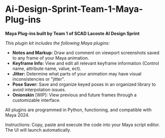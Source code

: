 # Ai-Design-Sprint-Team-1-Maya-Plug-ins
**Maya Plug-ins built by Team 1 of SCAD Lacoste AI Design Sprint**

*This plugin kit includes the following Maya plugins:*

- **Notes and Markup:** Draw and comment on viewport screenshots saved to any frame of your Maya animation.
- **Keyframe Info:** View and edit all relevant keyframe information (Control name, attribute name, value, ect).
- **Jitter:** Determine what parts of your animation may have visual inconsistencies or "jitter".
- **Pose Saver:** Save and organize keyed poses in an organized library to avoid interpolation issues.
- **Onionskin** [WIP]: View previous and future frames through a customizable interface.

All plugins are programmed in Python, functioning, and compatible with Maya 2024.

Instructions: Copy, paste and execute the code into your Maya script editor. The UI will launch automatically.
